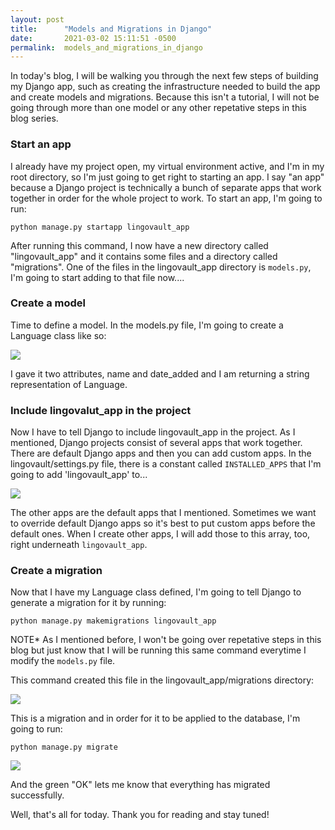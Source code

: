 ```yaml
---
layout: post
title:      "Models and Migrations in Django"
date:       2021-03-02 15:11:51 -0500
permalink:  models_and_migrations_in_django
---
```



In today's blog, I will be walking you through the next few steps of building my Django app, such as creating the infrastructure needed to build the app and create models and migrations. Because this isn't a tutorial, I will not be going through more than one model or any other repetative steps in this blog series.

### Start an app 

I already have my project open, my virtual environment active, and I'm in my root directory, so I'm just going to get right to starting an app. I say "an app" because a Django project is technically a bunch of separate apps that work together in order for the whole project to work. To start an app, I'm going to run:

```python manage.py startapp lingovault_app```

After running this command, I now have a new directory called "lingovault_app" and it contains some files and a directory called "migrations". One of the files in the lingovault_app directory is ```models.py```, I'm going to start adding to that file now....

### Create a model

Time to define a model. In the models.py file, I'm going to create a Language class like so:

![](https://i.imgur.com/F7mB5vj.png)

I gave it two attributes, name and date_added and I am returning a string representation of Language.

### Include lingovalut_app in the project

Now I have to tell Django to include lingovault_app in the project. As I mentioned, Django projects consist of several apps that work together. There are default Django apps and then you can add custom apps. In the lingovault/settings.py file, there is a constant called ```INSTALLED_APPS```  that I'm going to add 'lingovault_app' to...

![](https://i.imgur.com/REB1vxI.png)

The other apps are the default apps that I mentioned. Sometimes we want to override default Django apps so it's best to put custom apps before the default ones. When I create other apps, I will add those to this array, too, right underneath ```lingovault_app```. 

### Create a migration

Now that I have my Language class defined, I'm going to tell Django to generate a migration for it by running:

```python manage.py makemigrations lingovault_app```

NOTE* As I mentioned before, I won't be going over repetative steps in this blog but just know that I will be running this same command everytime I modify the ```models.py``` file. 

This command created this file in the lingovault_app/migrations directory:

![](https://i.imgur.com/5vTJOLD.png)

This is a migration and in order for it to be applied to the database, I'm going to run:

```python manage.py migrate```

![](https://i.imgur.com/sdYSy1K.png)

And the green "OK" lets me know that everything has migrated successfully.

Well, that's all for today. Thank you for reading and stay tuned!





